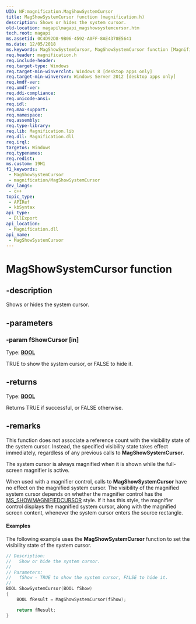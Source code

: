 ```yaml
---
UID: NF:magnification.MagShowSystemCursor
title: MagShowSystemCursor function (magnification.h)
description: Shows or hides the system cursor.
old-location: magapi\magapi_magshowsystemcursor.htm
tech.root: magapi
ms.assetid: 0C4D92D8-9B06-4592-A0FF-8AE4378E5641
ms.date: 12/05/2018
ms.keywords: MagShowSystemCursor, MagShowSystemCursor function [Magnification API], magapi.magapi_magshowsystemcursor, magnification/MagShowSystemCursor
req.header: magnification.h
req.include-header: 
req.target-type: Windows
req.target-min-winverclnt: Windows 8 [desktop apps only]
req.target-min-winversvr: Windows Server 2012 [desktop apps only]
req.kmdf-ver: 
req.umdf-ver: 
req.ddi-compliance: 
req.unicode-ansi: 
req.idl: 
req.max-support: 
req.namespace: 
req.assembly: 
req.type-library: 
req.lib: Magnification.lib
req.dll: Magnification.dll
req.irql: 
targetos: Windows
req.typenames: 
req.redist: 
ms.custom: 19H1
f1_keywords:
 - MagShowSystemCursor
 - magnification/MagShowSystemCursor
dev_langs:
 - c++
topic_type:
 - APIRef
 - kbSyntax
api_type:
 - DllExport
api_location:
 - Magnification.dll
api_name:
 - MagShowSystemCursor
---
```


# MagShowSystemCursor function


## -description

Shows or hides the system cursor.

## -parameters

### -param fShowCursor [in]

Type: <b><a href="/windows/desktop/WinProg/windows-data-types">BOOL</a></b>

TRUE to show the system cursor, or FALSE to hide it.

## -returns

Type: <b><a href="/windows/desktop/WinProg/windows-data-types">BOOL</a></b>

Returns TRUE if successful, or FALSE otherwise.

## -remarks

This function does not associate a reference count with the visibility state of the system cursor. Instead, the specified visibility state takes effect immediately, regardless of any previous calls to <b>MagShowSystemCursor</b>.


The system cursor is always magnified when it is shown while the full-screen magnifier is active. 

When used with a magnifier control, calls to <b>MagShowSystemCursor</b> have no effect on the magnified system cursor. The visibility of the magnified system cursor depends on whether the magnifier control has the <a href="/previous-versions/windows/desktop/magapi/magapi-magnifier-styles">MS_SHOWMAGNIFIEDCURSOR</a> style. If it has this style, the magnifier control displays the magnified system cursor, along with the magnified screen content, whenever the system cursor enters the source rectangle.


#### Examples

The following example uses the <b>MagShowSystemCursor</b> function to set the visibility state of the system cursor.


```cpp
// Description:
//   Show or hide the system cursor.
//
// Parameters:
//   fShow - TRUE to show the system cursor, FALSE to hide it.
//
BOOL ShowSystemCursor(BOOL fShow)
{
    BOOL fResult = MagShowSystemCursor(fShow);

    return fResult;
}

```